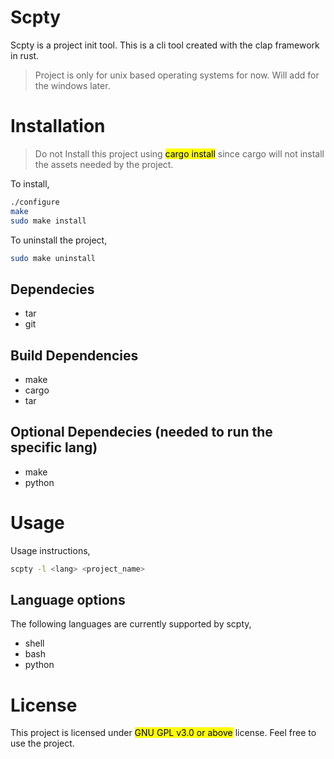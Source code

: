 # Scpty
Scpty is a project init tool. This is a cli tool created with the clap framework in rust.
> Project is only for unix based operating systems for now. Will add for the windows later.
# Installation
> Do not Install this project using <mark>cargo install</mark> since cargo will not install the assets needed by the project.

To install,
```sh
./configure
make
sudo make install
```

To uninstall the project,
```sh
sudo make uninstall
```
## Dependecies
- tar
- git
## Build Dependencies
- make
- cargo
- tar
## Optional Dependecies (needed to run the specific lang)
- make
- python
# Usage
Usage instructions,
```sh
scpty -l <lang> <project_name>
```
## Language options
The following languages are currently supported by scpty,

- shell
- bash
- python
# License
This project is licensed under <mark>GNU GPL v3.0 or above</mark> license. Feel free to use the project.
